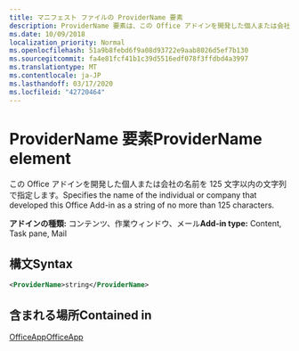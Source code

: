 ```yaml
---
title: マニフェスト ファイルの ProviderName 要素
description: ProviderName 要素は、この Office アドインを開発した個人または会社の名前を指定します。
ms.date: 10/09/2018
localization_priority: Normal
ms.openlocfilehash: 51a9b8febd6f9a08d93722e9aab8026d5ef7b130
ms.sourcegitcommit: fa4e81fcf41b1c39d5516edf078f3ffdbd4a3997
ms.translationtype: MT
ms.contentlocale: ja-JP
ms.lasthandoff: 03/17/2020
ms.locfileid: "42720464"
---
```

# <a name="providername-element"></a><span data-ttu-id="f22d2-103">ProviderName 要素</span><span class="sxs-lookup"><span data-stu-id="f22d2-103">ProviderName element</span></span>

<span data-ttu-id="f22d2-104">この Office アドインを開発した個人または会社の名前を 125 文字以内の文字列で指定します。</span><span class="sxs-lookup"><span data-stu-id="f22d2-104">Specifies the name of the individual or company that developed this Office Add-in as a string of no more than 125 characters.</span></span>

<span data-ttu-id="f22d2-105">**アドインの種類:** コンテンツ、作業ウィンドウ、メール</span><span class="sxs-lookup"><span data-stu-id="f22d2-105">**Add-in type:** Content, Task pane, Mail</span></span>

## <a name="syntax"></a><span data-ttu-id="f22d2-106">構文</span><span class="sxs-lookup"><span data-stu-id="f22d2-106">Syntax</span></span>

```XML
<ProviderName>string</ProviderName>
```

## <a name="contained-in"></a><span data-ttu-id="f22d2-107">含まれる場所</span><span class="sxs-lookup"><span data-stu-id="f22d2-107">Contained in</span></span>

[<span data-ttu-id="f22d2-108">OfficeApp</span><span class="sxs-lookup"><span data-stu-id="f22d2-108">OfficeApp</span></span>](officeapp.md)

